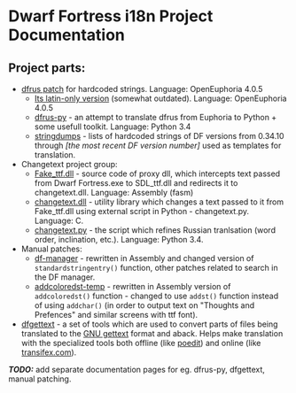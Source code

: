 # Dwarf Fortress i18n Project Documentation

## Project parts:

* [dfrus patch](https://bitbucket.org/insolor/dfrus/) for hardcoded strings. Language: OpenEuphoria 4.0.5
    * [Its latin-only version](https://bitbucket.org/dfint/df-i18n) (somewhat outdated). Language: OpenEuphoria 4.0.5
    * [dfrus-py](https://bitbucket.org/dfint/dfrus-py) - an attempt to translate dfrus from Euphoria to Python + some usefull toolkit. Language: Python 3.4
    * [stringdumps](https://bitbucket.org/dfint/stringdumps) - lists of hardcoded strings of DF versions from 0.34.10 through *[the most recent DF version number]* used as templates for translation.
* Changetext project group:
    * [Fake_ttf.dll](https://bitbucket.org/dfint/fake_ttf.dll) - source code of proxy dll, which intercepts text passed from Dwarf Fortress.exe to SDL_ttf.dll and redirects it to changetext.dll. Language: Assembly (fasm)
    * [changetext.dll](https://bitbucket.org/dfint/changetextpy) - utility library which changes a text passed to it from Fake_ttf.dll using external script in Python - changetext.py. Language: C.
    * [changetext.py](https://bitbucket.org/dfint/changetextpy_script) - the script which refines Russian tranlsation (word order, inclination, etc.). Language: Python 3.4.
* Manual patches:
    * [df-manager](https://bitbucket.org/dfint/df-manager) - rewritten in Assembly and changed version of `standardstringentry()` function, other patches related to search in the DF manager.
    * [addcoloredst-temp](https://bitbucket.org/dfint/addcoloredst-temp) - rewritten in Assembly version of `addcoloredst()` function - changed to use `addst()` function instead of using `addchar()` (in order to output text on "Thoughts and Prefences" and similar screens with ttf font).
* [dfgettext](https://bitbucket.org/dfint/df-gettext-toolkit) - a set of tools which are used to convert parts of files being translated to the [GNU gettext](http://www.gnu.org/software/gettext/) format and aback. Helps make translation with the specialized tools both offline (like [poedit](http://poedit.net/)) and online (like [transifex.com](http://transifex.com/)).

***TODO:*** add separate documentation pages for eg. dfrus-py, dfgettext, manual patching.